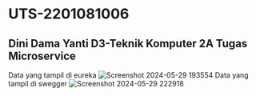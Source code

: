 ﻿# UTS-2201081006

Dini Dama Yanti
D3-Teknik Komputer 2A
Tugas Microservice
--------------------------------------------------------------------------------
Data yang tampil di eureka
![Screenshot 2024-05-29 193554](https://github.com/dinik212/UTS-2201081006/assets/168069126/30071374-1de1-4bce-8fd9-b1520b5d8aa2)
Data yang tampil di swegger
![Screenshot 2024-05-29 222918](https://github.com/dinik212/UTS-2201081006/assets/168069126/0ab19f2f-b16d-4a42-927b-7fde8ca80198)

